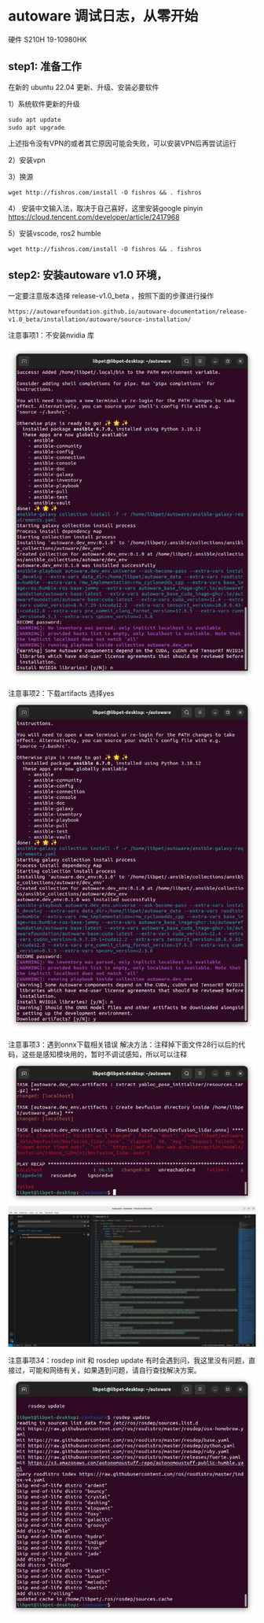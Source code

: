 # autoware 调试日志，从零开始
硬件 S210H 19-10980HK 
## step1: 准备工作
在新的 ubuntu 22.04 更新、升级、安装必要软件

1）系统软件更新的升级
```
sudo apt update
sudo apt upgrade
```
上述指令没有VPN的或者其它原因可能会失败，可以安装VPN后再尝试运行

2）安装vpn 

3）换源
```
wget http://fishros.com/install -O fishros && . fishros
```
4） 安装中文输入法，取决于自己喜好，这里安装google pinyin
https://cloud.tencent.com/developer/article/2417968

5）安装vscode, ros2 humble
```
wget http://fishros.com/install -O fishros && . fishros
```
## step2: 安装autoware v1.0 环境，

一定要注意版本选择 release-v1.0_beta ，按照下面的步骤进行操作
```
https://autowarefoundation.github.io/autoware-documentation/release-v1.0_beta/installation/autoware/source-installation/
```

注意事项1：不安装nvidia 库

![alt text](<docs/Screenshot from 2025-07-08 10-56-01.png>)

注意事项2：下载artifacts 选择yes
![alt text](<docs/Screenshot from 2025-07-08 10-56-09.png>)

注意事项3：遇到onnx下载相关错误 解决方法：注释掉下面文件28行以后的代码，这些是感知模块用的，暂时不调试感知，所以可以注释
![alt text](<docs/Screenshot from 2025-07-08 11-04-43.png>)
![alt text](<docs/Screenshot from 2025-07-08 11-06-06.png>)

注意事项34：rosdep init 和 rosdep update 有时会遇到问，我这里没有问题，直接过，可能和网络有关，如果遇到问题，请自行查找解决方案。
![alt text](<docs/Screenshot from 2025-07-08 11-22-20.png>)